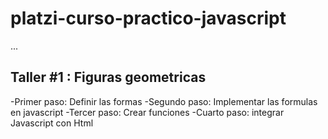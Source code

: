 # platzi-curso-practico-javascript

...

## Taller #1 : Figuras geometricas

-Primer paso: Definir las formas
-Segundo paso: Implementar las formulas en javascript 
-Tercer paso: Crear funciones 
-Cuarto paso: integrar Javascript con Html
